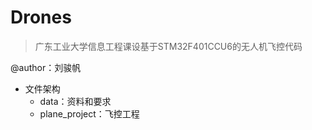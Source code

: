 # Drones
>   广东工业大学信息工程课设基于STM32F401CCU6的无人机飞控代码

@author：刘骏帆

-   文件架构
    -   data：资料和要求
    -   plane_project：飞控工程
